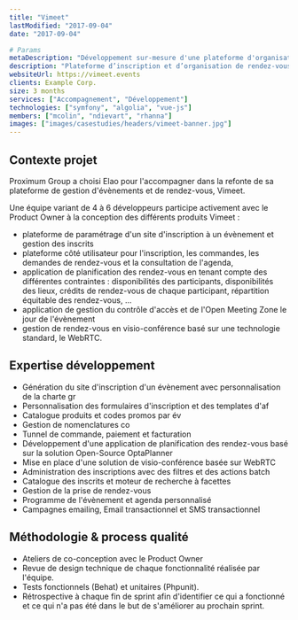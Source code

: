 ```yaml
---
title: "Vimeet"
lastModified: "2017-09-04"
date: "2017-09-04"

# Params
metaDescription: "Développement sur-mesure d'une plateforme d'organisation de rendez-vous (Symfony, ElasticSearch, Vue.js, WebRTC, OptaPlanner...)"
description: "Plateforme d’inscription et d’organisation de rendez-vous."
websiteUrl: https://vimeet.events
clients: Example Corp.
size: 3 months
services: ["Accompagnement", "Développement"]
technologies: ["symfony", "algolia", "vue-js"]
members: ["mcolin", "ndievart", "rhanna"]
images: ["images/casestudies/headers/vimeet-banner.jpg"]
---
```

## Contexte projet

Proximum Group a choisi Elao pour l'accompagner dans la refonte de sa plateforme de gestion d'évènements et de rendez-vous, Vimeet.

Une équipe variant de 4 à 6 développeurs participe activement avec le Product Owner à la conception des différents produits Vimeet :

* plateforme de paramétrage d'un site d'inscription à un évènement et gestion des inscrits
* plateforme côté utilisateur pour l'inscription, les commandes, les demandes de rendez-vous et la consultation de l'agenda,
* application de planification des rendez-vous en tenant compte des différentes contraintes : disponibilités des participants, disponibilités des lieux, crédits de rendez-vous de chaque participant, répartition équitable des rendez-vous, ...
* application de gestion du contrôle d'accès et de l'Open Meeting Zone le jour de l'évènement
* gestion de rendez-vous en visio-conférence basé sur une technologie standard, le WebRTC.

## Expertise développement

* Génération du site d'inscription d'un évènement avec personnalisation de la charte gr
* Personnalisation des formulaires d'inscription et des templates d'af
* Catalogue produits et codes promos par év
* Gestion de nomenclatures co
* Tunnel de commande, paiement et facturation
* Développement d'une application de planification des rendez-vous basé sur la solution Open-Source OptaPlanner
* Mise en place d'une solution de visio-conférence basée sur WebRTC
* Administration des inscriptions avec des filtres et des actions batch
* Catalogue des inscrits et moteur de recherche à facettes
* Gestion de la prise de rendez-vous
* Programme de l'évènement et agenda personnalisé
* Campagnes emailing, Email transactionnel et SMS transactionnel

## Méthodologie & process qualité

* Ateliers de co-conception avec le Product Owner
* Revue de design technique de chaque fonctionnalité réalisée par l'équipe.
* Tests fonctionnels (Behat) et unitaires (Phpunit).
* Rétrospective à chaque fin de sprint afin d'identifier ce qui a fonctionné et ce qui n'a pas été dans le but de s'améliorer au prochain sprint.
